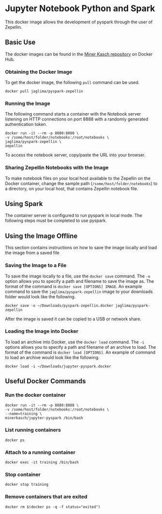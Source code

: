 # Jupyter Notebook Python and Spark

This docker image allows the development of pyspark through the user of Zepellin.

## Basic Use

The docker images can be found in the [Miner Kasch repository](https://hub.docker.com/r/jaglima/pyspark-zepellin/) on Docker Hub.

### Obtaining the Docker Image

To get the docker image, the following `pull` command can be used.

    docker pull jaglima/pyspark-zepellin


### Running the Image

The following command starts a container with the Notebook server listening on HTTP connections on port 8888 with a randomly generated authentication token.

    docker run -it --rm -p 8080:8080 \
    -v /some/host/folder/notebooks:/root/notebooks \
    jaglima/pyspark-zepellin \
    zepellin

To access the notebook server, copy/paste the URL into your browser.


### Sharing Zepellin Notebooks with the Image

To make notebook files on your local host available to the Zepellin on the Docker container, change the sample path (`/some/host/folder/notebooks`) to a directory, on your local host, that contains Zepellin notebook file.


## Using Spark

The container server is configured to run pyspark in local mode. The following steps must be completed to use pyspark.


## Using the Image Offline

This section contains instructions on how to save the image locally and load the image from a saved file

### Saving the Image to a File

To save the image locally to a file, use the `docker save` command. The `-o` option allows you to specify a path and filename to save the image as. The format of the command is `docker save [OPTIONS] IMAGE`. An example command to save the `jaglima/pyspark-zepellin` image to your downloads folder would look like the following.

    docker save -o ~/Downloads/pyspark-zepellin.docker jaglima/pyspark-zepellin

After the image is saved it can be copied to a USB or network share.

### Loading the Image into Docker

To load an archive into Docker, use the `docker load` command. The `-i` options allows you to specify a path and filename of an archive to load. The format of the command is `docker load [OPTIONS]`. An example of command to load an archive would look like the following. 

    docker load -i ~/Downloads/jupyter-pyspark.docker


## Useful Docker Commands


### Run the docker container

    docker run -it --rm -p 8888:8888 \
    -v /some/host/folder/notebooks:/root/notebooks \
    --name=training \
    minerkasch/jupyter-pyspark /bin/bash


### List running containers
    
    docker ps


### Attach to a running container

    docker exec -it training /bin/bash


### Stop container

    docker stop training


### Remove containers that are exited

    docker rm $(docker ps -q -f status="exited")
